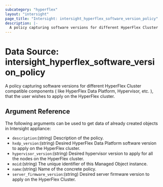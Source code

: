 ```yaml
---
subcategory: "hyperflex"
layout: "intersight"
page_title: "Intersight: intersight_hyperflex_software_version_policy"
description: |-
  A policy capturing software versions for different HyperFlex Cluster compatible components ( like HyperFlex Data Platform, Hypervisor, etc. ), that the user wishes to apply on the HyperFlex cluster.
---
```


# Data Source: intersight_hyperflex_software_version_policy
A policy capturing software versions for different HyperFlex Cluster compatible components ( like HyperFlex Data Platform, Hypervisor, etc. ), that the user wishes to apply on the HyperFlex cluster.
## Argument Reference
The following arguments can be used to get data of already created objects in Intersight appliance:
* `description`:(string) Description of the policy. 
* `hxdp_version`:(string) Desired HyperFlex Data Platform software version to apply on the HyperFlex cluster. 
* `hypervisor_version`:(string) Desired  hypervisor version to apply for all the nodes on the HyperFlex cluster. 
* `moid`:(string) The unique identifier of this Managed Object instance. 
* `name`:(string) Name of the concrete policy. 
* `server_firmware_version`:(string) Desired server firmware version to apply on the HyperFlex Cluster. 
